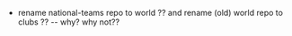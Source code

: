 
- rename national-teams repo to world ??  and
  rename (old) world repo to clubs ?? -- why? why not??

